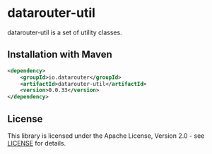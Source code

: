 # datarouter-util

datarouter-util is a set of utility classes.


## Installation with Maven

```xml
<dependency>
	<groupId>io.datarouter</groupId>
	<artifactId>datarouter-util</artifactId>
	<version>0.0.33</version>
</dependency>
```

## License

This library is licensed under the Apache License, Version 2.0 - see [LICENSE](../LICENSE) for details.
